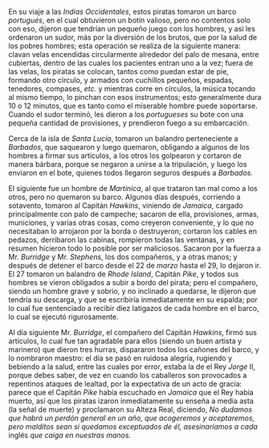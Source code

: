 En su viaje a las *Indias Occidentales*, estos piratas tomaron un barco *portugués*, en el cual obtuvieron un botín valioso, pero no contentos solo con eso, dijeron que tendrían un pequeño juego con los hombres, y así les ordenaron un sudor, más por la diversión de los brutos, que por la salud de los pobres hombres; esta operación se realiza de la siguiente manera: clavan velas encendidas circularmente alrededor del palo de mesana, entre cubiertas, dentro de las cuales los pacientes entran uno a la vez; fuera de las velas, los piratas se colocan, tantos como puedan estar de pie, formando otro círculo, y armados con cuchillos pequeños, espadas, tenedores, compases, _etc._ y mientras corre en círculos, la música tocando al mismo tiempo, lo pinchan con esos instrumentos; esto generalmente dura 10 o 12 minutos, que es tanto como el miserable hombre puede soportarse. Cuando el sudor terminó, les dieron a los *portugueses* su bote con una pequeña cantidad de provisiones, y prendieron fuego a su embarcación.

Cerca de la isla de *Santa Lucía*, tomaron un balandro perteneciente a *Barbados*, que saquearon y luego quemaron, obligando a algunos de los hombres a firmar sus artículos, a los otros los golpearon y cortaron de manera bárbara, porque se negaron a unirse a la tripulación, y luego los enviaron en el bote, quienes todos llegaron seguros después a *Barbados.*

El siguiente fue un hombre de *Martinica*, al que trataron tan mal como a los otros, pero no quemaron su barco. Algunos días después, corriendo a sotavento, tomaron al Capitán *Hawkins*, viniendo de *Jamaica*, cargado principalmente con palo de campeche; sacaron de ella, provisiones, armas, municiones, y varias otras cosas, como creyeron conveniente, y lo que no necesitaban lo arrojaron por la borda o destruyeron; cortaron los cables en pedazos, derribaron las cabinas, rompieron todas las ventanas, y en resumen hicieron todo lo posible por ser maliciosos. Sacaron por la fuerza a Mr. *Burridge* y Mr. *Stephens*, los dos compañeros, y a otras manos; y después de detener el barco desde el 22 de *marzo* hasta el 29, lo dejaron ir. El 27 tomaron un balandro de *Rhode Island*, Capitán *Pike*, y todos sus hombres se vieron obligados a subir a bordo del pirata; pero el compañero, siendo un hombre grave y sobrio, y no inclinado a quedarse, le dijeron que tendría su descarga, y que se escribiría inmediatamente en su espalda; por lo cual fue sentenciado a recibir diez latigazos de cada hombre en el barco, lo cual se ejecutó rigurosamente.

Al día siguiente Mr. *Burridge*, el compañero del Capitán *Hawkins*, firmó sus artículos, lo cual fue tan agradable para ellos (siendo un buen artista y marinero) que dieron tres hurras, dispararon todos los cañones del barco, y lo nombraron maestro: el día se pasó en ruidosa alegría, rugiendo y bebiendo a la salud, entre las cuales por error, estaba la de el Rey *Jorge* II, porque debes saber, de vez en cuando los caballeros son provocados a repentinos ataques de lealtad, por la expectativa de un acto de gracia: parece que el Capitán *Pike* había escuchado en *Jamaica* que el Rey había muerto, así que los piratas izaron inmediatamente su enseña a media asta (la señal de muerte) y proclamaron su Alteza Real, diciendo, *No dudamos que habrá un perdón general en un año, que acogeremos y aceptaremos, pero malditos sean si quedamos exceptuados de él, asesinaríamos a cada* inglés *que caiga en nuestras manos.*